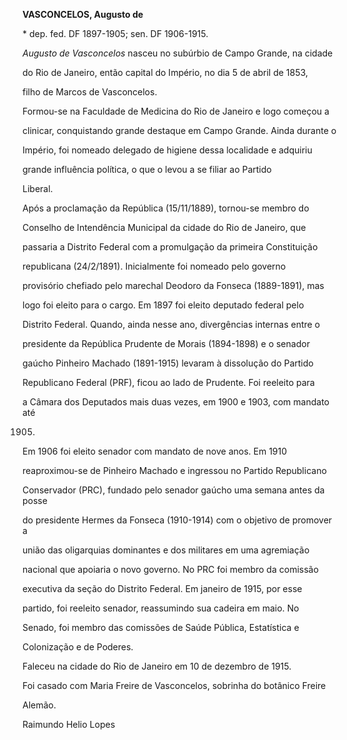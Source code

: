 **VASCONCELOS, Augusto de**



\* dep. fed. DF 1897-1905; sen. DF 1906-1915.



*Augusto de Vasconcelos* nasceu no subúrbio de Campo Grande, na cidade

do Rio de Janeiro, então capital do Império, no dia 5 de abril de 1853,

filho de Marcos de Vasconcelos.



Formou-se na Faculdade de Medicina do Rio de Janeiro e logo começou a

clinicar, conquistando grande destaque em Campo Grande. Ainda durante o

Império, foi nomeado delegado de higiene dessa localidade e adquiriu

grande influência política, o que o levou a se filiar ao Partido

Liberal.



Após a proclamação da República (15/11/1889), tornou-se membro do

Conselho de Intendência Municipal da cidade do Rio de Janeiro, que

passaria a Distrito Federal com a promulgação da primeira Constituição

republicana (24/2/1891). Inicialmente foi nomeado pelo governo

provisório chefiado pelo marechal Deodoro da Fonseca (1889-1891), mas

logo foi eleito para o cargo. Em 1897 foi eleito deputado federal pelo

Distrito Federal. Quando, ainda nesse ano, divergências internas entre o

presidente da República Prudente de Morais (1894-1898) e o senador

gaúcho Pinheiro Machado (1891-1915) levaram à dissolução do Partido

Republicano Federal (PRF), ficou ao lado de Prudente. Foi reeleito para

a Câmara dos Deputados mais duas vezes, em 1900 e 1903, com mandato até

1905.



Em 1906 foi eleito senador com mandato de nove anos. Em 1910

reaproximou-se de Pinheiro Machado e ingressou no Partido Republicano

Conservador (PRC), fundado pelo senador gaúcho uma semana antes da posse

do presidente Hermes da Fonseca (1910-1914) com o objetivo de promover a

união das oligarquias dominantes e dos militares em uma agremiação

nacional que apoiaria o novo governo. No PRC foi membro da comissão

executiva da seção do Distrito Federal. Em janeiro de 1915, por esse

partido, foi reeleito senador, reassumindo sua cadeira em maio. No

Senado, foi membro das comissões de Saúde Pública, Estatística e

Colonização e de Poderes.



Faleceu na cidade do Rio de Janeiro em 10 de dezembro de 1915.



Foi casado com Maria Freire de Vasconcelos, sobrinha do botânico Freire

Alemão.



Raimundo Helio Lopes




